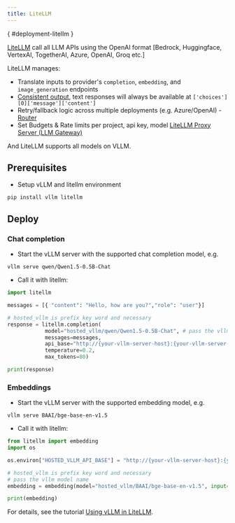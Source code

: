 ```yaml
---
title: LiteLLM
---
```

[](){ #deployment-litellm }

[LiteLLM](https://github.com/BerriAI/litellm) call all LLM APIs using the OpenAI format [Bedrock, Huggingface, VertexAI, TogetherAI, Azure, OpenAI, Groq etc.]

LiteLLM manages:

- Translate inputs to provider's `completion`, `embedding`, and `image_generation` endpoints
- [Consistent output](https://docs.litellm.ai/docs/completion/output), text responses will always be available at `['choices'][0]['message']['content']`
- Retry/fallback logic across multiple deployments (e.g. Azure/OpenAI) - [Router](https://docs.litellm.ai/docs/routing)
- Set Budgets & Rate limits per project, api key, model [LiteLLM Proxy Server (LLM Gateway)](https://docs.litellm.ai/docs/simple_proxy)

And LiteLLM supports all models on VLLM.

## Prerequisites

- Setup vLLM and litellm environment

```console
pip install vllm litellm
```

## Deploy

### Chat completion

- Start the vLLM server with the supported chat completion model, e.g.

```console
vllm serve qwen/Qwen1.5-0.5B-Chat
```

- Call it with litellm:

```python
import litellm 

messages = [{ "content": "Hello, how are you?","role": "user"}]

# hosted_vllm is prefix key word and necessary
response = litellm.completion(
            model="hosted_vllm/qwen/Qwen1.5-0.5B-Chat", # pass the vllm model name
            messages=messages,
            api_base="http://{your-vllm-server-host}:{your-vllm-server-port}/v1",
            temperature=0.2,
            max_tokens=80)

print(response)
```

### Embeddings

- Start the vLLM server with the supported embedding model, e.g.

```console
vllm serve BAAI/bge-base-en-v1.5
```

- Call it with litellm:

```python
from litellm import embedding   
import os

os.environ["HOSTED_VLLM_API_BASE"] = "http://{your-vllm-server-host}:{your-vllm-server-port}/v1"

# hosted_vllm is prefix key word and necessary
# pass the vllm model name
embedding = embedding(model="hosted_vllm/BAAI/bge-base-en-v1.5", input=["Hello world"])

print(embedding)
```

For details, see the tutorial [Using vLLM in LiteLLM](https://docs.litellm.ai/docs/providers/vllm).
